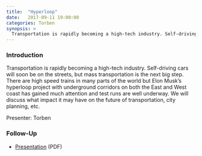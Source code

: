 ```yaml
---
title:  "Hyperloop"
date:   2017-09-11 19:00:00
categories: Torben
synopsis: > 
  Transportation is rapidly becoming a high-tech industry. Self-driving cars will soon be on the streets, but mass transportation is the next big step. There are high speed trains in many parts of the world but Elon Musk’s hyperloop project with underground corridors on both the East and West coast has gained much attention and test runs are well underway. We will discuss what impact it may have on the future of transportation, city planning, etc.
---
```


### Introduction

Transportation is rapidly becoming a high-tech industry. Self-driving cars will soon be on the streets, but mass transportation is the next big step. There are high speed trains in many parts of the world but Elon Musk’s hyperloop project with underground corridors on both the East and West coast has gained much attention and test runs are well underway. We will discuss what impact it may have on the future of transportation, city planning, etc.

Presenter: Torben

### Follow-Up

* [Presentation](/assets/present/2017/hyperloop.pdf) (PDF) 
